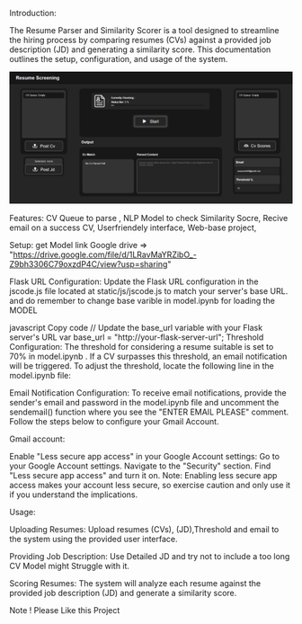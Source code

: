 Introduction:

The Resume Parser and Similarity Scorer is a tool designed to streamline the hiring process by comparing resumes (CVs) against a provided job description (JD) and generating a similarity score. This documentation outlines the setup, configuration, and usage of the system.

![UI](static/assets/se1.png)


Features:
CV Queue to parse ,
NLP Model to check Similarity Socre,
Recive email on a success CV,
Userfriendely interface,
Web-base project,

Setup:
get Model link Google drive => "https://drive.google.com/file/d/1LRavMaYRZibO_-Z9bh3306C79oxzdP4C/view?usp=sharing"

Flask URL Configuration:
Update the Flask URL configuration in the jscode.js file located at static/js/jscode.js to match your server's base URL. and do remember to change base varible in model.ipynb for loading the MODEL

javascript
Copy code
// Update the base_url variable with your Flask server's URL
var base_url = "http://your-flask-server-url";
Threshold Configuration:
The threshold for considering a resume suitable is set to 70% in model.ipynb . If a CV surpasses this threshold, an email notification will be triggered. To adjust the threshold, locate the following line in the model.ipynb file:


Email Notification Configuration:
To receive email notifications, provide the sender's email and password in the model.ipynb file and uncomment the sendemail() function where you see the "ENTER EMAIL PLEASE" comment. Follow the steps below to configure your Gmail Account. 

Gmail account:

Enable "Less secure app access" in your Google Account settings:
Go to your Google Account settings.
Navigate to the "Security" section.
Find "Less secure app access" and turn it on.
Note: Enabling less secure app access makes your account less secure, so exercise caution and only use it if you understand the implications.

Usage:

Uploading Resumes:
Upload resumes (CVs), (JD),Threshold and email to the system using the provided user interface. 

Providing Job Description:
Use Detailed JD and try not to include a too long CV Model might Struggle  with it.

Scoring Resumes:
The system will analyze each resume against the provided job description (JD) and generate a similarity score.

Note !
Please Like this Project
